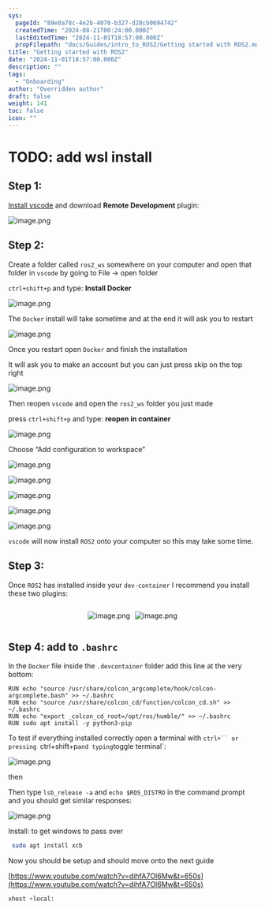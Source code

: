 ```yaml
---
sys:
  pageId: "89e0a78c-4e2b-4070-b327-d28cb0694742"
  createdTime: "2024-08-21T00:24:00.000Z"
  lastEditedTime: "2024-11-01T18:57:00.000Z"
  propFilepath: "docs/Guides/intro_to_ROS2/Getting started with ROS2.md"
title: "Getting started with ROS2"
date: "2024-11-01T18:57:00.000Z"
description: ""
tags:
  - "Onboarding"
author: "Overridden author"
draft: false
weight: 141
toc: false
icon: ""
---
```


# TODO: add wsl install

## Step 1:

[Install vscode](https://code.visualstudio.com/download) and download **Remote Development** plugin:

![image.png](https://prod-files-secure.s3.us-west-2.amazonaws.com/d518164a-d88e-44d1-a4ee-3adb3bd8bce0/efb52993-1881-4a40-b95e-6f020334f022/image.png?X-Amz-Algorithm=AWS4-HMAC-SHA256&X-Amz-Content-Sha256=UNSIGNED-PAYLOAD&X-Amz-Credential=ASIAZI2LB4664XTR2Z4L%2F20250129%2Fus-west-2%2Fs3%2Faws4_request&X-Amz-Date=20250129T131458Z&X-Amz-Expires=3600&X-Amz-Security-Token=IQoJb3JpZ2luX2VjEIX%2F%2F%2F%2F%2F%2F%2F%2F%2F%2FwEaCXVzLXdlc3QtMiJHMEUCIQCjWuPqztCVvYaEHmpx7MpTUypmlUSYSAFQql6l0CVL8QIgTmz7rSGn2ms9Q2XhhwTmD6Pux9%2FdrQFUhjhnpaABmMwqiAQIjv%2F%2F%2F%2F%2F%2F%2F%2F%2F%2FARAAGgw2Mzc0MjMxODM4MDUiDI83udDsw7YsQyvrrSrcAz0QcBqYO03gtPRFWDzhgxaAcImdm7XLwAKNqNUuC6%2BN0Z5%2BGmwCASVEDQCPahroW3g7U%2BQv%2F%2BOCpHqcI4IWoInh%2FXpwzuYhejeZh1e6mMHfT3jmg%2FMHQaOGhnoYHxXlNaiAHhCHdrYRcPizyI2MZgoBXnuaR40TFnInlyvPLcTsdhBLsrJH8pf%2FdpwscZ%2BzVYtLogheULhMxcFzaVucM%2BBYp%2BSy%2B6ilkewwMrWSXVoCPft2cSa%2Fn094SFLUj7YwcGQ5O8bBIX4b6Fq71TrExB4qqYCtntAKEhkcK8Ht6PuC%2FvjE%2FmLnI%2BZnOOuqAiTVR4nS%2FOjN3cpAO3fNoNY1DpbHV51X8F3mFH47YDvWAZl8kpY8jD6u6CpZ5RruaFRPmB05ot99z7fHuy0gWcP3rxMIPmcdMNg8focCXggDZBAOM4%2FrOLtS1IcNNqT%2BUaWWNb%2F5cz%2FJ1Hm7i93skm%2B5WHSst5ZeIEATmuoZOQowTfFpMN3q3brRTlMC2U8XTcetbYPE3%2BOtrSc3fBf1gwF137TSOmQpEB9fnH90wFvqZBKz%2BddspGGG5EMsi27kkfNMoAxSbrDBTYAR3C%2BNwwMR3D%2FoaA%2Few97ceGAUW7w%2Fsf%2BHJgkFMYZceKAs8GFBMOfM6LwGOqUB635Rp%2B8Y%2BlXYNFFn0SOVscK0En0bHKwsdRrr9qKsO8udGlrD2Bnhtk1UwUNZ2%2BDgTe5s6Ljd9dqZiIm%2B%2F0SufeHsxOLJQ3rVpxIMs4m17cWPNrGZh1mFho8W512DDvksjgE1Oy31rgX0LEriCXqm84RqvjeEjSZd7H%2B28myPg3NXhMWNtvzGKDCFFl1GNHlWWF0ivA0ekrv4nz4raPGOLd0WeLAs&X-Amz-Signature=8d90f0337d2ca5afe3a9f2aaf3c625b73842896cfc61bb1f642b1dfad09a5e52&X-Amz-SignedHeaders=host&x-id=GetObject)

## Step 2:

Create a folder called `ros2_ws` somewhere on your computer and open that folder in `vscode` by going to File → open folder 

`ctrl+shift+p` and type: **Install Docker**

![image.png](https://prod-files-secure.s3.us-west-2.amazonaws.com/d518164a-d88e-44d1-a4ee-3adb3bd8bce0/2269dc0e-1cd5-47ff-bceb-c04ad9b2eab0/image.png?X-Amz-Algorithm=AWS4-HMAC-SHA256&X-Amz-Content-Sha256=UNSIGNED-PAYLOAD&X-Amz-Credential=ASIAZI2LB4664XTR2Z4L%2F20250129%2Fus-west-2%2Fs3%2Faws4_request&X-Amz-Date=20250129T131458Z&X-Amz-Expires=3600&X-Amz-Security-Token=IQoJb3JpZ2luX2VjEIX%2F%2F%2F%2F%2F%2F%2F%2F%2F%2FwEaCXVzLXdlc3QtMiJHMEUCIQCjWuPqztCVvYaEHmpx7MpTUypmlUSYSAFQql6l0CVL8QIgTmz7rSGn2ms9Q2XhhwTmD6Pux9%2FdrQFUhjhnpaABmMwqiAQIjv%2F%2F%2F%2F%2F%2F%2F%2F%2F%2FARAAGgw2Mzc0MjMxODM4MDUiDI83udDsw7YsQyvrrSrcAz0QcBqYO03gtPRFWDzhgxaAcImdm7XLwAKNqNUuC6%2BN0Z5%2BGmwCASVEDQCPahroW3g7U%2BQv%2F%2BOCpHqcI4IWoInh%2FXpwzuYhejeZh1e6mMHfT3jmg%2FMHQaOGhnoYHxXlNaiAHhCHdrYRcPizyI2MZgoBXnuaR40TFnInlyvPLcTsdhBLsrJH8pf%2FdpwscZ%2BzVYtLogheULhMxcFzaVucM%2BBYp%2BSy%2B6ilkewwMrWSXVoCPft2cSa%2Fn094SFLUj7YwcGQ5O8bBIX4b6Fq71TrExB4qqYCtntAKEhkcK8Ht6PuC%2FvjE%2FmLnI%2BZnOOuqAiTVR4nS%2FOjN3cpAO3fNoNY1DpbHV51X8F3mFH47YDvWAZl8kpY8jD6u6CpZ5RruaFRPmB05ot99z7fHuy0gWcP3rxMIPmcdMNg8focCXggDZBAOM4%2FrOLtS1IcNNqT%2BUaWWNb%2F5cz%2FJ1Hm7i93skm%2B5WHSst5ZeIEATmuoZOQowTfFpMN3q3brRTlMC2U8XTcetbYPE3%2BOtrSc3fBf1gwF137TSOmQpEB9fnH90wFvqZBKz%2BddspGGG5EMsi27kkfNMoAxSbrDBTYAR3C%2BNwwMR3D%2FoaA%2Few97ceGAUW7w%2Fsf%2BHJgkFMYZceKAs8GFBMOfM6LwGOqUB635Rp%2B8Y%2BlXYNFFn0SOVscK0En0bHKwsdRrr9qKsO8udGlrD2Bnhtk1UwUNZ2%2BDgTe5s6Ljd9dqZiIm%2B%2F0SufeHsxOLJQ3rVpxIMs4m17cWPNrGZh1mFho8W512DDvksjgE1Oy31rgX0LEriCXqm84RqvjeEjSZd7H%2B28myPg3NXhMWNtvzGKDCFFl1GNHlWWF0ivA0ekrv4nz4raPGOLd0WeLAs&X-Amz-Signature=fdf325b2f4755b653fca2cff1068da7482e1e11e5e9998e916b5cac2a8101f96&X-Amz-SignedHeaders=host&x-id=GetObject)

The `Docker` install will take sometime and at the end it will ask you to restart

![image.png](https://prod-files-secure.s3.us-west-2.amazonaws.com/d518164a-d88e-44d1-a4ee-3adb3bd8bce0/ed233f78-be33-4b1f-b89c-9c346c0e961e/image.png?X-Amz-Algorithm=AWS4-HMAC-SHA256&X-Amz-Content-Sha256=UNSIGNED-PAYLOAD&X-Amz-Credential=ASIAZI2LB4664XTR2Z4L%2F20250129%2Fus-west-2%2Fs3%2Faws4_request&X-Amz-Date=20250129T131458Z&X-Amz-Expires=3600&X-Amz-Security-Token=IQoJb3JpZ2luX2VjEIX%2F%2F%2F%2F%2F%2F%2F%2F%2F%2FwEaCXVzLXdlc3QtMiJHMEUCIQCjWuPqztCVvYaEHmpx7MpTUypmlUSYSAFQql6l0CVL8QIgTmz7rSGn2ms9Q2XhhwTmD6Pux9%2FdrQFUhjhnpaABmMwqiAQIjv%2F%2F%2F%2F%2F%2F%2F%2F%2F%2FARAAGgw2Mzc0MjMxODM4MDUiDI83udDsw7YsQyvrrSrcAz0QcBqYO03gtPRFWDzhgxaAcImdm7XLwAKNqNUuC6%2BN0Z5%2BGmwCASVEDQCPahroW3g7U%2BQv%2F%2BOCpHqcI4IWoInh%2FXpwzuYhejeZh1e6mMHfT3jmg%2FMHQaOGhnoYHxXlNaiAHhCHdrYRcPizyI2MZgoBXnuaR40TFnInlyvPLcTsdhBLsrJH8pf%2FdpwscZ%2BzVYtLogheULhMxcFzaVucM%2BBYp%2BSy%2B6ilkewwMrWSXVoCPft2cSa%2Fn094SFLUj7YwcGQ5O8bBIX4b6Fq71TrExB4qqYCtntAKEhkcK8Ht6PuC%2FvjE%2FmLnI%2BZnOOuqAiTVR4nS%2FOjN3cpAO3fNoNY1DpbHV51X8F3mFH47YDvWAZl8kpY8jD6u6CpZ5RruaFRPmB05ot99z7fHuy0gWcP3rxMIPmcdMNg8focCXggDZBAOM4%2FrOLtS1IcNNqT%2BUaWWNb%2F5cz%2FJ1Hm7i93skm%2B5WHSst5ZeIEATmuoZOQowTfFpMN3q3brRTlMC2U8XTcetbYPE3%2BOtrSc3fBf1gwF137TSOmQpEB9fnH90wFvqZBKz%2BddspGGG5EMsi27kkfNMoAxSbrDBTYAR3C%2BNwwMR3D%2FoaA%2Few97ceGAUW7w%2Fsf%2BHJgkFMYZceKAs8GFBMOfM6LwGOqUB635Rp%2B8Y%2BlXYNFFn0SOVscK0En0bHKwsdRrr9qKsO8udGlrD2Bnhtk1UwUNZ2%2BDgTe5s6Ljd9dqZiIm%2B%2F0SufeHsxOLJQ3rVpxIMs4m17cWPNrGZh1mFho8W512DDvksjgE1Oy31rgX0LEriCXqm84RqvjeEjSZd7H%2B28myPg3NXhMWNtvzGKDCFFl1GNHlWWF0ivA0ekrv4nz4raPGOLd0WeLAs&X-Amz-Signature=daa100854c8f41828dfd8c8ee4133d08e5e6c093aec2a3d9ef3293ae00206ae0&X-Amz-SignedHeaders=host&x-id=GetObject)

Once you restart open `Docker` and finish the installation

It will ask you to make an account but you can just press skip on the top right

![image.png](https://prod-files-secure.s3.us-west-2.amazonaws.com/d518164a-d88e-44d1-a4ee-3adb3bd8bce0/21010ad9-1659-4fd9-9f59-9932a09b2a3d/image.png?X-Amz-Algorithm=AWS4-HMAC-SHA256&X-Amz-Content-Sha256=UNSIGNED-PAYLOAD&X-Amz-Credential=ASIAZI2LB4664XTR2Z4L%2F20250129%2Fus-west-2%2Fs3%2Faws4_request&X-Amz-Date=20250129T131458Z&X-Amz-Expires=3600&X-Amz-Security-Token=IQoJb3JpZ2luX2VjEIX%2F%2F%2F%2F%2F%2F%2F%2F%2F%2FwEaCXVzLXdlc3QtMiJHMEUCIQCjWuPqztCVvYaEHmpx7MpTUypmlUSYSAFQql6l0CVL8QIgTmz7rSGn2ms9Q2XhhwTmD6Pux9%2FdrQFUhjhnpaABmMwqiAQIjv%2F%2F%2F%2F%2F%2F%2F%2F%2F%2FARAAGgw2Mzc0MjMxODM4MDUiDI83udDsw7YsQyvrrSrcAz0QcBqYO03gtPRFWDzhgxaAcImdm7XLwAKNqNUuC6%2BN0Z5%2BGmwCASVEDQCPahroW3g7U%2BQv%2F%2BOCpHqcI4IWoInh%2FXpwzuYhejeZh1e6mMHfT3jmg%2FMHQaOGhnoYHxXlNaiAHhCHdrYRcPizyI2MZgoBXnuaR40TFnInlyvPLcTsdhBLsrJH8pf%2FdpwscZ%2BzVYtLogheULhMxcFzaVucM%2BBYp%2BSy%2B6ilkewwMrWSXVoCPft2cSa%2Fn094SFLUj7YwcGQ5O8bBIX4b6Fq71TrExB4qqYCtntAKEhkcK8Ht6PuC%2FvjE%2FmLnI%2BZnOOuqAiTVR4nS%2FOjN3cpAO3fNoNY1DpbHV51X8F3mFH47YDvWAZl8kpY8jD6u6CpZ5RruaFRPmB05ot99z7fHuy0gWcP3rxMIPmcdMNg8focCXggDZBAOM4%2FrOLtS1IcNNqT%2BUaWWNb%2F5cz%2FJ1Hm7i93skm%2B5WHSst5ZeIEATmuoZOQowTfFpMN3q3brRTlMC2U8XTcetbYPE3%2BOtrSc3fBf1gwF137TSOmQpEB9fnH90wFvqZBKz%2BddspGGG5EMsi27kkfNMoAxSbrDBTYAR3C%2BNwwMR3D%2FoaA%2Few97ceGAUW7w%2Fsf%2BHJgkFMYZceKAs8GFBMOfM6LwGOqUB635Rp%2B8Y%2BlXYNFFn0SOVscK0En0bHKwsdRrr9qKsO8udGlrD2Bnhtk1UwUNZ2%2BDgTe5s6Ljd9dqZiIm%2B%2F0SufeHsxOLJQ3rVpxIMs4m17cWPNrGZh1mFho8W512DDvksjgE1Oy31rgX0LEriCXqm84RqvjeEjSZd7H%2B28myPg3NXhMWNtvzGKDCFFl1GNHlWWF0ivA0ekrv4nz4raPGOLd0WeLAs&X-Amz-Signature=ea6cb4827f9b50f0b5ce55fe1a67a035340ebd7d8340fe4f2087aad51bd631f0&X-Amz-SignedHeaders=host&x-id=GetObject)

Then reopen `vscode` and open the `ros2_ws` folder you just made

press `ctrl+shift+p` and type: **reopen in container**

![image.png](https://prod-files-secure.s3.us-west-2.amazonaws.com/d518164a-d88e-44d1-a4ee-3adb3bd8bce0/4e93b8c2-41ad-488c-8095-c74205196118/image.png?X-Amz-Algorithm=AWS4-HMAC-SHA256&X-Amz-Content-Sha256=UNSIGNED-PAYLOAD&X-Amz-Credential=ASIAZI2LB4664XTR2Z4L%2F20250129%2Fus-west-2%2Fs3%2Faws4_request&X-Amz-Date=20250129T131458Z&X-Amz-Expires=3600&X-Amz-Security-Token=IQoJb3JpZ2luX2VjEIX%2F%2F%2F%2F%2F%2F%2F%2F%2F%2FwEaCXVzLXdlc3QtMiJHMEUCIQCjWuPqztCVvYaEHmpx7MpTUypmlUSYSAFQql6l0CVL8QIgTmz7rSGn2ms9Q2XhhwTmD6Pux9%2FdrQFUhjhnpaABmMwqiAQIjv%2F%2F%2F%2F%2F%2F%2F%2F%2F%2FARAAGgw2Mzc0MjMxODM4MDUiDI83udDsw7YsQyvrrSrcAz0QcBqYO03gtPRFWDzhgxaAcImdm7XLwAKNqNUuC6%2BN0Z5%2BGmwCASVEDQCPahroW3g7U%2BQv%2F%2BOCpHqcI4IWoInh%2FXpwzuYhejeZh1e6mMHfT3jmg%2FMHQaOGhnoYHxXlNaiAHhCHdrYRcPizyI2MZgoBXnuaR40TFnInlyvPLcTsdhBLsrJH8pf%2FdpwscZ%2BzVYtLogheULhMxcFzaVucM%2BBYp%2BSy%2B6ilkewwMrWSXVoCPft2cSa%2Fn094SFLUj7YwcGQ5O8bBIX4b6Fq71TrExB4qqYCtntAKEhkcK8Ht6PuC%2FvjE%2FmLnI%2BZnOOuqAiTVR4nS%2FOjN3cpAO3fNoNY1DpbHV51X8F3mFH47YDvWAZl8kpY8jD6u6CpZ5RruaFRPmB05ot99z7fHuy0gWcP3rxMIPmcdMNg8focCXggDZBAOM4%2FrOLtS1IcNNqT%2BUaWWNb%2F5cz%2FJ1Hm7i93skm%2B5WHSst5ZeIEATmuoZOQowTfFpMN3q3brRTlMC2U8XTcetbYPE3%2BOtrSc3fBf1gwF137TSOmQpEB9fnH90wFvqZBKz%2BddspGGG5EMsi27kkfNMoAxSbrDBTYAR3C%2BNwwMR3D%2FoaA%2Few97ceGAUW7w%2Fsf%2BHJgkFMYZceKAs8GFBMOfM6LwGOqUB635Rp%2B8Y%2BlXYNFFn0SOVscK0En0bHKwsdRrr9qKsO8udGlrD2Bnhtk1UwUNZ2%2BDgTe5s6Ljd9dqZiIm%2B%2F0SufeHsxOLJQ3rVpxIMs4m17cWPNrGZh1mFho8W512DDvksjgE1Oy31rgX0LEriCXqm84RqvjeEjSZd7H%2B28myPg3NXhMWNtvzGKDCFFl1GNHlWWF0ivA0ekrv4nz4raPGOLd0WeLAs&X-Amz-Signature=02dd1ebe6e3c6a9c7176718e57d3ebdf080b2036153948f6a6a2ab78a1cecc51&X-Amz-SignedHeaders=host&x-id=GetObject)

Choose “Add configuration to workspace”

![image.png](https://prod-files-secure.s3.us-west-2.amazonaws.com/d518164a-d88e-44d1-a4ee-3adb3bd8bce0/9560b282-5060-4989-ba37-97e7b2c22476/image.png?X-Amz-Algorithm=AWS4-HMAC-SHA256&X-Amz-Content-Sha256=UNSIGNED-PAYLOAD&X-Amz-Credential=ASIAZI2LB4664XTR2Z4L%2F20250129%2Fus-west-2%2Fs3%2Faws4_request&X-Amz-Date=20250129T131458Z&X-Amz-Expires=3600&X-Amz-Security-Token=IQoJb3JpZ2luX2VjEIX%2F%2F%2F%2F%2F%2F%2F%2F%2F%2FwEaCXVzLXdlc3QtMiJHMEUCIQCjWuPqztCVvYaEHmpx7MpTUypmlUSYSAFQql6l0CVL8QIgTmz7rSGn2ms9Q2XhhwTmD6Pux9%2FdrQFUhjhnpaABmMwqiAQIjv%2F%2F%2F%2F%2F%2F%2F%2F%2F%2FARAAGgw2Mzc0MjMxODM4MDUiDI83udDsw7YsQyvrrSrcAz0QcBqYO03gtPRFWDzhgxaAcImdm7XLwAKNqNUuC6%2BN0Z5%2BGmwCASVEDQCPahroW3g7U%2BQv%2F%2BOCpHqcI4IWoInh%2FXpwzuYhejeZh1e6mMHfT3jmg%2FMHQaOGhnoYHxXlNaiAHhCHdrYRcPizyI2MZgoBXnuaR40TFnInlyvPLcTsdhBLsrJH8pf%2FdpwscZ%2BzVYtLogheULhMxcFzaVucM%2BBYp%2BSy%2B6ilkewwMrWSXVoCPft2cSa%2Fn094SFLUj7YwcGQ5O8bBIX4b6Fq71TrExB4qqYCtntAKEhkcK8Ht6PuC%2FvjE%2FmLnI%2BZnOOuqAiTVR4nS%2FOjN3cpAO3fNoNY1DpbHV51X8F3mFH47YDvWAZl8kpY8jD6u6CpZ5RruaFRPmB05ot99z7fHuy0gWcP3rxMIPmcdMNg8focCXggDZBAOM4%2FrOLtS1IcNNqT%2BUaWWNb%2F5cz%2FJ1Hm7i93skm%2B5WHSst5ZeIEATmuoZOQowTfFpMN3q3brRTlMC2U8XTcetbYPE3%2BOtrSc3fBf1gwF137TSOmQpEB9fnH90wFvqZBKz%2BddspGGG5EMsi27kkfNMoAxSbrDBTYAR3C%2BNwwMR3D%2FoaA%2Few97ceGAUW7w%2Fsf%2BHJgkFMYZceKAs8GFBMOfM6LwGOqUB635Rp%2B8Y%2BlXYNFFn0SOVscK0En0bHKwsdRrr9qKsO8udGlrD2Bnhtk1UwUNZ2%2BDgTe5s6Ljd9dqZiIm%2B%2F0SufeHsxOLJQ3rVpxIMs4m17cWPNrGZh1mFho8W512DDvksjgE1Oy31rgX0LEriCXqm84RqvjeEjSZd7H%2B28myPg3NXhMWNtvzGKDCFFl1GNHlWWF0ivA0ekrv4nz4raPGOLd0WeLAs&X-Amz-Signature=5e99f183af0fdd897cae0df2d126cd0fe8c6624fab5ab6eafdd62a5ae35ab717&X-Amz-SignedHeaders=host&x-id=GetObject)

![image.png](https://prod-files-secure.s3.us-west-2.amazonaws.com/d518164a-d88e-44d1-a4ee-3adb3bd8bce0/2ee63f81-886b-48e8-a553-dc6e5eac99e4/image.png?X-Amz-Algorithm=AWS4-HMAC-SHA256&X-Amz-Content-Sha256=UNSIGNED-PAYLOAD&X-Amz-Credential=ASIAZI2LB4664XTR2Z4L%2F20250129%2Fus-west-2%2Fs3%2Faws4_request&X-Amz-Date=20250129T131458Z&X-Amz-Expires=3600&X-Amz-Security-Token=IQoJb3JpZ2luX2VjEIX%2F%2F%2F%2F%2F%2F%2F%2F%2F%2FwEaCXVzLXdlc3QtMiJHMEUCIQCjWuPqztCVvYaEHmpx7MpTUypmlUSYSAFQql6l0CVL8QIgTmz7rSGn2ms9Q2XhhwTmD6Pux9%2FdrQFUhjhnpaABmMwqiAQIjv%2F%2F%2F%2F%2F%2F%2F%2F%2F%2FARAAGgw2Mzc0MjMxODM4MDUiDI83udDsw7YsQyvrrSrcAz0QcBqYO03gtPRFWDzhgxaAcImdm7XLwAKNqNUuC6%2BN0Z5%2BGmwCASVEDQCPahroW3g7U%2BQv%2F%2BOCpHqcI4IWoInh%2FXpwzuYhejeZh1e6mMHfT3jmg%2FMHQaOGhnoYHxXlNaiAHhCHdrYRcPizyI2MZgoBXnuaR40TFnInlyvPLcTsdhBLsrJH8pf%2FdpwscZ%2BzVYtLogheULhMxcFzaVucM%2BBYp%2BSy%2B6ilkewwMrWSXVoCPft2cSa%2Fn094SFLUj7YwcGQ5O8bBIX4b6Fq71TrExB4qqYCtntAKEhkcK8Ht6PuC%2FvjE%2FmLnI%2BZnOOuqAiTVR4nS%2FOjN3cpAO3fNoNY1DpbHV51X8F3mFH47YDvWAZl8kpY8jD6u6CpZ5RruaFRPmB05ot99z7fHuy0gWcP3rxMIPmcdMNg8focCXggDZBAOM4%2FrOLtS1IcNNqT%2BUaWWNb%2F5cz%2FJ1Hm7i93skm%2B5WHSst5ZeIEATmuoZOQowTfFpMN3q3brRTlMC2U8XTcetbYPE3%2BOtrSc3fBf1gwF137TSOmQpEB9fnH90wFvqZBKz%2BddspGGG5EMsi27kkfNMoAxSbrDBTYAR3C%2BNwwMR3D%2FoaA%2Few97ceGAUW7w%2Fsf%2BHJgkFMYZceKAs8GFBMOfM6LwGOqUB635Rp%2B8Y%2BlXYNFFn0SOVscK0En0bHKwsdRrr9qKsO8udGlrD2Bnhtk1UwUNZ2%2BDgTe5s6Ljd9dqZiIm%2B%2F0SufeHsxOLJQ3rVpxIMs4m17cWPNrGZh1mFho8W512DDvksjgE1Oy31rgX0LEriCXqm84RqvjeEjSZd7H%2B28myPg3NXhMWNtvzGKDCFFl1GNHlWWF0ivA0ekrv4nz4raPGOLd0WeLAs&X-Amz-Signature=3f0c10f4681ea5d241c88e1efe711ea903f2cd379d61c72217b5a8de8f7118e5&X-Amz-SignedHeaders=host&x-id=GetObject)

![image.png](https://prod-files-secure.s3.us-west-2.amazonaws.com/d518164a-d88e-44d1-a4ee-3adb3bd8bce0/ae1580b2-b048-407e-aed9-b584224a7a04/image.png?X-Amz-Algorithm=AWS4-HMAC-SHA256&X-Amz-Content-Sha256=UNSIGNED-PAYLOAD&X-Amz-Credential=ASIAZI2LB4664XTR2Z4L%2F20250129%2Fus-west-2%2Fs3%2Faws4_request&X-Amz-Date=20250129T131458Z&X-Amz-Expires=3600&X-Amz-Security-Token=IQoJb3JpZ2luX2VjEIX%2F%2F%2F%2F%2F%2F%2F%2F%2F%2FwEaCXVzLXdlc3QtMiJHMEUCIQCjWuPqztCVvYaEHmpx7MpTUypmlUSYSAFQql6l0CVL8QIgTmz7rSGn2ms9Q2XhhwTmD6Pux9%2FdrQFUhjhnpaABmMwqiAQIjv%2F%2F%2F%2F%2F%2F%2F%2F%2F%2FARAAGgw2Mzc0MjMxODM4MDUiDI83udDsw7YsQyvrrSrcAz0QcBqYO03gtPRFWDzhgxaAcImdm7XLwAKNqNUuC6%2BN0Z5%2BGmwCASVEDQCPahroW3g7U%2BQv%2F%2BOCpHqcI4IWoInh%2FXpwzuYhejeZh1e6mMHfT3jmg%2FMHQaOGhnoYHxXlNaiAHhCHdrYRcPizyI2MZgoBXnuaR40TFnInlyvPLcTsdhBLsrJH8pf%2FdpwscZ%2BzVYtLogheULhMxcFzaVucM%2BBYp%2BSy%2B6ilkewwMrWSXVoCPft2cSa%2Fn094SFLUj7YwcGQ5O8bBIX4b6Fq71TrExB4qqYCtntAKEhkcK8Ht6PuC%2FvjE%2FmLnI%2BZnOOuqAiTVR4nS%2FOjN3cpAO3fNoNY1DpbHV51X8F3mFH47YDvWAZl8kpY8jD6u6CpZ5RruaFRPmB05ot99z7fHuy0gWcP3rxMIPmcdMNg8focCXggDZBAOM4%2FrOLtS1IcNNqT%2BUaWWNb%2F5cz%2FJ1Hm7i93skm%2B5WHSst5ZeIEATmuoZOQowTfFpMN3q3brRTlMC2U8XTcetbYPE3%2BOtrSc3fBf1gwF137TSOmQpEB9fnH90wFvqZBKz%2BddspGGG5EMsi27kkfNMoAxSbrDBTYAR3C%2BNwwMR3D%2FoaA%2Few97ceGAUW7w%2Fsf%2BHJgkFMYZceKAs8GFBMOfM6LwGOqUB635Rp%2B8Y%2BlXYNFFn0SOVscK0En0bHKwsdRrr9qKsO8udGlrD2Bnhtk1UwUNZ2%2BDgTe5s6Ljd9dqZiIm%2B%2F0SufeHsxOLJQ3rVpxIMs4m17cWPNrGZh1mFho8W512DDvksjgE1Oy31rgX0LEriCXqm84RqvjeEjSZd7H%2B28myPg3NXhMWNtvzGKDCFFl1GNHlWWF0ivA0ekrv4nz4raPGOLd0WeLAs&X-Amz-Signature=daffeb8ad8be1fd97b5065ad8d5bbb9293d3ad36c98d96b30d2a5a8e3b818d7e&X-Amz-SignedHeaders=host&x-id=GetObject)

![image.png](https://prod-files-secure.s3.us-west-2.amazonaws.com/d518164a-d88e-44d1-a4ee-3adb3bd8bce0/53255b28-f75e-430f-b9e3-c0ac8577e42b/image.png?X-Amz-Algorithm=AWS4-HMAC-SHA256&X-Amz-Content-Sha256=UNSIGNED-PAYLOAD&X-Amz-Credential=ASIAZI2LB4664XTR2Z4L%2F20250129%2Fus-west-2%2Fs3%2Faws4_request&X-Amz-Date=20250129T131458Z&X-Amz-Expires=3600&X-Amz-Security-Token=IQoJb3JpZ2luX2VjEIX%2F%2F%2F%2F%2F%2F%2F%2F%2F%2FwEaCXVzLXdlc3QtMiJHMEUCIQCjWuPqztCVvYaEHmpx7MpTUypmlUSYSAFQql6l0CVL8QIgTmz7rSGn2ms9Q2XhhwTmD6Pux9%2FdrQFUhjhnpaABmMwqiAQIjv%2F%2F%2F%2F%2F%2F%2F%2F%2F%2FARAAGgw2Mzc0MjMxODM4MDUiDI83udDsw7YsQyvrrSrcAz0QcBqYO03gtPRFWDzhgxaAcImdm7XLwAKNqNUuC6%2BN0Z5%2BGmwCASVEDQCPahroW3g7U%2BQv%2F%2BOCpHqcI4IWoInh%2FXpwzuYhejeZh1e6mMHfT3jmg%2FMHQaOGhnoYHxXlNaiAHhCHdrYRcPizyI2MZgoBXnuaR40TFnInlyvPLcTsdhBLsrJH8pf%2FdpwscZ%2BzVYtLogheULhMxcFzaVucM%2BBYp%2BSy%2B6ilkewwMrWSXVoCPft2cSa%2Fn094SFLUj7YwcGQ5O8bBIX4b6Fq71TrExB4qqYCtntAKEhkcK8Ht6PuC%2FvjE%2FmLnI%2BZnOOuqAiTVR4nS%2FOjN3cpAO3fNoNY1DpbHV51X8F3mFH47YDvWAZl8kpY8jD6u6CpZ5RruaFRPmB05ot99z7fHuy0gWcP3rxMIPmcdMNg8focCXggDZBAOM4%2FrOLtS1IcNNqT%2BUaWWNb%2F5cz%2FJ1Hm7i93skm%2B5WHSst5ZeIEATmuoZOQowTfFpMN3q3brRTlMC2U8XTcetbYPE3%2BOtrSc3fBf1gwF137TSOmQpEB9fnH90wFvqZBKz%2BddspGGG5EMsi27kkfNMoAxSbrDBTYAR3C%2BNwwMR3D%2FoaA%2Few97ceGAUW7w%2Fsf%2BHJgkFMYZceKAs8GFBMOfM6LwGOqUB635Rp%2B8Y%2BlXYNFFn0SOVscK0En0bHKwsdRrr9qKsO8udGlrD2Bnhtk1UwUNZ2%2BDgTe5s6Ljd9dqZiIm%2B%2F0SufeHsxOLJQ3rVpxIMs4m17cWPNrGZh1mFho8W512DDvksjgE1Oy31rgX0LEriCXqm84RqvjeEjSZd7H%2B28myPg3NXhMWNtvzGKDCFFl1GNHlWWF0ivA0ekrv4nz4raPGOLd0WeLAs&X-Amz-Signature=148d5190c2472e97834db872a76dc34a6ff0d0645a9287b4a504dc9363197fd4&X-Amz-SignedHeaders=host&x-id=GetObject)

![image.png](https://prod-files-secure.s3.us-west-2.amazonaws.com/d518164a-d88e-44d1-a4ee-3adb3bd8bce0/7c562767-5af9-4ffb-97d1-327bcdf4ee00/image.png?X-Amz-Algorithm=AWS4-HMAC-SHA256&X-Amz-Content-Sha256=UNSIGNED-PAYLOAD&X-Amz-Credential=ASIAZI2LB4664XTR2Z4L%2F20250129%2Fus-west-2%2Fs3%2Faws4_request&X-Amz-Date=20250129T131458Z&X-Amz-Expires=3600&X-Amz-Security-Token=IQoJb3JpZ2luX2VjEIX%2F%2F%2F%2F%2F%2F%2F%2F%2F%2FwEaCXVzLXdlc3QtMiJHMEUCIQCjWuPqztCVvYaEHmpx7MpTUypmlUSYSAFQql6l0CVL8QIgTmz7rSGn2ms9Q2XhhwTmD6Pux9%2FdrQFUhjhnpaABmMwqiAQIjv%2F%2F%2F%2F%2F%2F%2F%2F%2F%2FARAAGgw2Mzc0MjMxODM4MDUiDI83udDsw7YsQyvrrSrcAz0QcBqYO03gtPRFWDzhgxaAcImdm7XLwAKNqNUuC6%2BN0Z5%2BGmwCASVEDQCPahroW3g7U%2BQv%2F%2BOCpHqcI4IWoInh%2FXpwzuYhejeZh1e6mMHfT3jmg%2FMHQaOGhnoYHxXlNaiAHhCHdrYRcPizyI2MZgoBXnuaR40TFnInlyvPLcTsdhBLsrJH8pf%2FdpwscZ%2BzVYtLogheULhMxcFzaVucM%2BBYp%2BSy%2B6ilkewwMrWSXVoCPft2cSa%2Fn094SFLUj7YwcGQ5O8bBIX4b6Fq71TrExB4qqYCtntAKEhkcK8Ht6PuC%2FvjE%2FmLnI%2BZnOOuqAiTVR4nS%2FOjN3cpAO3fNoNY1DpbHV51X8F3mFH47YDvWAZl8kpY8jD6u6CpZ5RruaFRPmB05ot99z7fHuy0gWcP3rxMIPmcdMNg8focCXggDZBAOM4%2FrOLtS1IcNNqT%2BUaWWNb%2F5cz%2FJ1Hm7i93skm%2B5WHSst5ZeIEATmuoZOQowTfFpMN3q3brRTlMC2U8XTcetbYPE3%2BOtrSc3fBf1gwF137TSOmQpEB9fnH90wFvqZBKz%2BddspGGG5EMsi27kkfNMoAxSbrDBTYAR3C%2BNwwMR3D%2FoaA%2Few97ceGAUW7w%2Fsf%2BHJgkFMYZceKAs8GFBMOfM6LwGOqUB635Rp%2B8Y%2BlXYNFFn0SOVscK0En0bHKwsdRrr9qKsO8udGlrD2Bnhtk1UwUNZ2%2BDgTe5s6Ljd9dqZiIm%2B%2F0SufeHsxOLJQ3rVpxIMs4m17cWPNrGZh1mFho8W512DDvksjgE1Oy31rgX0LEriCXqm84RqvjeEjSZd7H%2B28myPg3NXhMWNtvzGKDCFFl1GNHlWWF0ivA0ekrv4nz4raPGOLd0WeLAs&X-Amz-Signature=f80749880c9dffd0a33cfef18ce56b90aeacdb650e2729cfffe72efd116ac1f6&X-Amz-SignedHeaders=host&x-id=GetObject)

`vscode` will now install `ROS2` onto your computer so this may take some time.

## Step 3:

Once `ROS2` has installed inside your `dev-container` I recommend you install these two plugins:

<div style="display: flex;flex-direction: row; column-gap:10px; max-width: 630px;justify-content: center;">
<div>

![image.png](https://prod-files-secure.s3.us-west-2.amazonaws.com/d518164a-d88e-44d1-a4ee-3adb3bd8bce0/3fc3d550-5a54-4ba1-ba6b-faa01cdb7369/image.png?X-Amz-Algorithm=AWS4-HMAC-SHA256&X-Amz-Content-Sha256=UNSIGNED-PAYLOAD&X-Amz-Credential=ASIAZI2LB466Q576MRIZ%2F20250129%2Fus-west-2%2Fs3%2Faws4_request&X-Amz-Date=20250129T131500Z&X-Amz-Expires=3600&X-Amz-Security-Token=IQoJb3JpZ2luX2VjEIX%2F%2F%2F%2F%2F%2F%2F%2F%2F%2FwEaCXVzLXdlc3QtMiJHMEUCIQDZSuq9zut2jZTqEFWMH0hoFJvdEwunJejGgkDizUXaEgIgZZS4ezJ7psgAa5t%2FUTmEB5kyUgHg0WlMPwJJlGHPqiIqiAQIjv%2F%2F%2F%2F%2F%2F%2F%2F%2F%2FARAAGgw2Mzc0MjMxODM4MDUiDFgxTNPm1dU6bmqucSrcA80c06zLx2Zkk9EOFl90JNUROtaZUp9JGLQ62DusmG9ps0Jc9AtiO69T%2BwKBSCZMTpoKOw%2FdGyt6YS%2Ft%2BAvUYbiH6fPAjb5MmAtsAiygBbPe8CsQu3UTYK9M4BLfRJiYrIJUW9eNIDZPAhnlhYRKx27i0Xs9KT9t3qOLEjG5n7s7iwl%2BmWAj1YXQBWeQqu%2BvcN0jv62YQNIOICzaYoAXrirSkVLvkqPdp3claR7pqB7sHMIVsNpz5360xF1BAiNr8nvTIo9mq0IwiwceY%2BX%2BhyB7T3iztMdqtlfgMf%2BKgvuDY%2B1RKAoH%2Bi7OA8ibwQGi4oBTiXKKKuDs0q0NakHHCHuqGqdD4r4Ww%2F%2Bq%2BITp92v3ftAvRiTEcoD4kMbT%2BNHRcg1uP8lHZcYanFFd2xv8yETFzSCQV2ca38ceajElQN0pSY2SQZhCICtQWT5gutv%2FD6gx6sNtAe76r1CXWOV%2F9avehnPrLP8vo8DPEA0kNFqzayk2RDK1uhvR5Z4WCvgGrdeJRGwhbFcEwRr8zS6D4cxTsaEoIBJwXsRARzEHQcsEQ7M16EP%2FUqOqHEuqQi9YrnBre5Iii7CqAp4gp1M%2BYVmYpZ9UMhKCKYDyNT%2BmTgyUVyanyyNzIYZA4b0mMOLM6LwGOqUB%2FBhIAHr5RCTmlTP9tZMLznj8scigOV2ExnwoYT8JFPVdsargRGHZs6szX9aE31ySsqrF%2FKtzvVM1i77PIHjR%2FsUlTCHmVYVGdwW41AXcL9fUGsDJetTe3mdERmCQT9dKahXPPQj2DRwjp7LE4uCrRkpByuL3fZW5vzOTYtIXOCLw9tU8YV7YgQYShGoqhheeER24Y2uiNY51RKEuuBrzqQkO%2B8MG&X-Amz-Signature=4836a35bb47416d8d803e22cf75860be1ad33587f9ada4e524b69cfad88b4b94&X-Amz-SignedHeaders=host&x-id=GetObject)

</div>
<div>

![image.png](https://prod-files-secure.s3.us-west-2.amazonaws.com/d518164a-d88e-44d1-a4ee-3adb3bd8bce0/d994cc66-13c2-4093-a5a3-f84cf4601a82/image.png?X-Amz-Algorithm=AWS4-HMAC-SHA256&X-Amz-Content-Sha256=UNSIGNED-PAYLOAD&X-Amz-Credential=ASIAZI2LB4665PEKXG5C%2F20250129%2Fus-west-2%2Fs3%2Faws4_request&X-Amz-Date=20250129T131500Z&X-Amz-Expires=3600&X-Amz-Security-Token=IQoJb3JpZ2luX2VjEIX%2F%2F%2F%2F%2F%2F%2F%2F%2F%2FwEaCXVzLXdlc3QtMiJHMEUCIQC8eDNtX4jmPO34ID%2BpUxtB4%2F2Rec5p3Py91y09dMx2ygIgU%2B2T2GdvFBb6edyM4MefUAaNV2PoT%2BB4Ys0xmyI9hDsqiAQIjv%2F%2F%2F%2F%2F%2F%2F%2F%2F%2FARAAGgw2Mzc0MjMxODM4MDUiDNaSUYDAAouZJioicCrcAw1dp3RbutWOZzmYB2f525Lg88%2B0giQTOtVT9Fa1PIl%2Fi7PGGDsurxeZ3f8Q4MvjgwEsi6Sq1%2B40SNlNCTF%2FhSEAYti12pDCRAGPpxcYLgsWrag2nr9NjpfbZ55ErNlJEOxT0h%2FxCgj%2Fc3TBKZL0HcNnSp9%2BGc5cuxji8NcGbVzkV9t%2BZ%2BrBhbRGRpjX%2Bn0yJg2NuD6M%2BQ3%2F8cB%2B%2BiTWFhQ%2FlySuhNrAGnwH%2BOLM3vPjMJdCZZwAoub4TZaaonJLpACANKB03PgMOlEnLbHvr1Y%2F%2BuRSo5E5aI%2Ff5BzQ6n8TVsar1G%2BHF8MTEkQRGcHju8W91LWW2p79VPOv%2BHSHboYzrEaWbybV6XDcTjLL3%2BWvpmZdIESGGo2ultGZ6hJ6zyFbwRf%2F2hLNygd23eXrJlW3HBPzgSZmU8RUT2a9AChDn06GYIqpp1HLL3pqib4%2FpxoL4YtW9fxrRi0rtal%2FrMDSW3d6Ga%2FaQb7pHYy0QXA8gHgUs3TapudqkDHbSyilPnLz7jGPzAx1QMGH5aO8po3Hd260DvuoZbgyfvqT41IXrTYKKNTlblgKN9TJaTFAXcGecd5Esce7bA3Jpggn7cdXOkCrZlv%2Bgl8rDuEYbTo5c9olnuH0hKyOSXzJMOXM6LwGOqUBt9ZJ0yn5WPe16qruQfdDgMXDFHhzHP9W2drJoTPLUcsQK5KbGzeCqXUiR5Dem0yi%2B0aK7lcP6nmJQfObqxHPWPGiVyxTACGz9mpiC15RnB7jdaebaGkEetIwAcYC8IlG5cRfsqKOPti7s9AHt8U18uXj84Rtgp935ipIiYiIVri9MSopkhPyD9T6I%2Fj7iDFReNOx8qx0du5bLk40eyrdL%2FuM%2BhDt&X-Amz-Signature=a7bf716d3f663bb4bf03cfe9dc734bc81caa359d41eec353df6a7b70266332ce&X-Amz-SignedHeaders=host&x-id=GetObject)

</div>
</div>

## Step 4: add to `.bashrc`

In the `Docker` file inside the `.devcontainer` folder add this line at the very bottom: 

```docker
RUN echo "source /usr/share/colcon_argcomplete/hook/colcon-argcomplete.bash" >> ~/.bashrc
RUN echo "source /usr/share/colcon_cd/function/colcon_cd.sh" >> ~/.bashrc
RUN echo "export _colcon_cd_root=/opt/ros/humble/" >> ~/.bashrc
RUN sudo apt install -y python3-pip 
```

To test if everything installed correctly open a terminal with `ctrl+`` or pressing `ctrl+shift+p` and typing `toggle terminal`:

![image.png](https://prod-files-secure.s3.us-west-2.amazonaws.com/d518164a-d88e-44d1-a4ee-3adb3bd8bce0/6a4943d8-b04e-4c02-9a58-775f3384d1a5/image.png?X-Amz-Algorithm=AWS4-HMAC-SHA256&X-Amz-Content-Sha256=UNSIGNED-PAYLOAD&X-Amz-Credential=ASIAZI2LB4664XTR2Z4L%2F20250129%2Fus-west-2%2Fs3%2Faws4_request&X-Amz-Date=20250129T131458Z&X-Amz-Expires=3600&X-Amz-Security-Token=IQoJb3JpZ2luX2VjEIX%2F%2F%2F%2F%2F%2F%2F%2F%2F%2FwEaCXVzLXdlc3QtMiJHMEUCIQCjWuPqztCVvYaEHmpx7MpTUypmlUSYSAFQql6l0CVL8QIgTmz7rSGn2ms9Q2XhhwTmD6Pux9%2FdrQFUhjhnpaABmMwqiAQIjv%2F%2F%2F%2F%2F%2F%2F%2F%2F%2FARAAGgw2Mzc0MjMxODM4MDUiDI83udDsw7YsQyvrrSrcAz0QcBqYO03gtPRFWDzhgxaAcImdm7XLwAKNqNUuC6%2BN0Z5%2BGmwCASVEDQCPahroW3g7U%2BQv%2F%2BOCpHqcI4IWoInh%2FXpwzuYhejeZh1e6mMHfT3jmg%2FMHQaOGhnoYHxXlNaiAHhCHdrYRcPizyI2MZgoBXnuaR40TFnInlyvPLcTsdhBLsrJH8pf%2FdpwscZ%2BzVYtLogheULhMxcFzaVucM%2BBYp%2BSy%2B6ilkewwMrWSXVoCPft2cSa%2Fn094SFLUj7YwcGQ5O8bBIX4b6Fq71TrExB4qqYCtntAKEhkcK8Ht6PuC%2FvjE%2FmLnI%2BZnOOuqAiTVR4nS%2FOjN3cpAO3fNoNY1DpbHV51X8F3mFH47YDvWAZl8kpY8jD6u6CpZ5RruaFRPmB05ot99z7fHuy0gWcP3rxMIPmcdMNg8focCXggDZBAOM4%2FrOLtS1IcNNqT%2BUaWWNb%2F5cz%2FJ1Hm7i93skm%2B5WHSst5ZeIEATmuoZOQowTfFpMN3q3brRTlMC2U8XTcetbYPE3%2BOtrSc3fBf1gwF137TSOmQpEB9fnH90wFvqZBKz%2BddspGGG5EMsi27kkfNMoAxSbrDBTYAR3C%2BNwwMR3D%2FoaA%2Few97ceGAUW7w%2Fsf%2BHJgkFMYZceKAs8GFBMOfM6LwGOqUB635Rp%2B8Y%2BlXYNFFn0SOVscK0En0bHKwsdRrr9qKsO8udGlrD2Bnhtk1UwUNZ2%2BDgTe5s6Ljd9dqZiIm%2B%2F0SufeHsxOLJQ3rVpxIMs4m17cWPNrGZh1mFho8W512DDvksjgE1Oy31rgX0LEriCXqm84RqvjeEjSZd7H%2B28myPg3NXhMWNtvzGKDCFFl1GNHlWWF0ivA0ekrv4nz4raPGOLd0WeLAs&X-Amz-Signature=50c8f9cb5469eb473461883b53d478f7255d4f9799495913ce165057b06d13b1&X-Amz-SignedHeaders=host&x-id=GetObject)

then 

Then type `lsb_release -a` and `echo $ROS_DISTRO` in the command prompt and you should get similar responses:

![image.png](https://prod-files-secure.s3.us-west-2.amazonaws.com/d518164a-d88e-44d1-a4ee-3adb3bd8bce0/3e635dec-a805-4e85-8b9e-d000e5b71a4e/image.png?X-Amz-Algorithm=AWS4-HMAC-SHA256&X-Amz-Content-Sha256=UNSIGNED-PAYLOAD&X-Amz-Credential=ASIAZI2LB4664XTR2Z4L%2F20250129%2Fus-west-2%2Fs3%2Faws4_request&X-Amz-Date=20250129T131458Z&X-Amz-Expires=3600&X-Amz-Security-Token=IQoJb3JpZ2luX2VjEIX%2F%2F%2F%2F%2F%2F%2F%2F%2F%2FwEaCXVzLXdlc3QtMiJHMEUCIQCjWuPqztCVvYaEHmpx7MpTUypmlUSYSAFQql6l0CVL8QIgTmz7rSGn2ms9Q2XhhwTmD6Pux9%2FdrQFUhjhnpaABmMwqiAQIjv%2F%2F%2F%2F%2F%2F%2F%2F%2F%2FARAAGgw2Mzc0MjMxODM4MDUiDI83udDsw7YsQyvrrSrcAz0QcBqYO03gtPRFWDzhgxaAcImdm7XLwAKNqNUuC6%2BN0Z5%2BGmwCASVEDQCPahroW3g7U%2BQv%2F%2BOCpHqcI4IWoInh%2FXpwzuYhejeZh1e6mMHfT3jmg%2FMHQaOGhnoYHxXlNaiAHhCHdrYRcPizyI2MZgoBXnuaR40TFnInlyvPLcTsdhBLsrJH8pf%2FdpwscZ%2BzVYtLogheULhMxcFzaVucM%2BBYp%2BSy%2B6ilkewwMrWSXVoCPft2cSa%2Fn094SFLUj7YwcGQ5O8bBIX4b6Fq71TrExB4qqYCtntAKEhkcK8Ht6PuC%2FvjE%2FmLnI%2BZnOOuqAiTVR4nS%2FOjN3cpAO3fNoNY1DpbHV51X8F3mFH47YDvWAZl8kpY8jD6u6CpZ5RruaFRPmB05ot99z7fHuy0gWcP3rxMIPmcdMNg8focCXggDZBAOM4%2FrOLtS1IcNNqT%2BUaWWNb%2F5cz%2FJ1Hm7i93skm%2B5WHSst5ZeIEATmuoZOQowTfFpMN3q3brRTlMC2U8XTcetbYPE3%2BOtrSc3fBf1gwF137TSOmQpEB9fnH90wFvqZBKz%2BddspGGG5EMsi27kkfNMoAxSbrDBTYAR3C%2BNwwMR3D%2FoaA%2Few97ceGAUW7w%2Fsf%2BHJgkFMYZceKAs8GFBMOfM6LwGOqUB635Rp%2B8Y%2BlXYNFFn0SOVscK0En0bHKwsdRrr9qKsO8udGlrD2Bnhtk1UwUNZ2%2BDgTe5s6Ljd9dqZiIm%2B%2F0SufeHsxOLJQ3rVpxIMs4m17cWPNrGZh1mFho8W512DDvksjgE1Oy31rgX0LEriCXqm84RqvjeEjSZd7H%2B28myPg3NXhMWNtvzGKDCFFl1GNHlWWF0ivA0ekrv4nz4raPGOLd0WeLAs&X-Amz-Signature=a6cab044834aed036248141a09ac5b18d828bb65180762a0574f3d7cb178b5de&X-Amz-SignedHeaders=host&x-id=GetObject)

Install:  to get windows to pass over

```bash
 sudo apt install xcb
```

Now you should be setup and should move onto the next guide 

[https://www.youtube.com/watch?v=dihfA7Ol6Mw&t=650s](https://www.youtube.com/watch?v=dihfA7Ol6Mw&t=650s)

```python
xhost +local:
```
